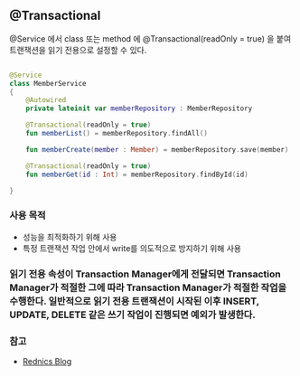 ## @Transactional


@Service 에서 class 또는 method 에  @Transactional(readOnly = true) 을 붙여 트랜잭션을 읽기 전용으로 설정할 수 있다.

```kotlin

@Service
class MemberService
{
    @Autowired
    private lateinit var memberRepository : MemberRepository

    @Transactional(readOnly = true)
    fun memberList() = memberRepository.findAll()

    fun memberCreate(member : Member) = memberRepository.save(member)

    @Transactional(readOnly = true)
    fun memberGet(id : Int) = memberRepository.findById(id)

}
```

### 사용 목적
- 성능을 최적화하기 위해 사용
- 특정 트랜잭션 작업 안에서 write를 의도적으로 방지하기 위해 사용
 

### 읽기 전용 속성이 Transaction Manager에게 전달되면 Transaction Manager가 적절한  그에 따라 Transaction Manager가 적절한 작업을 수행한다.  일반적으로 읽기 전용 트랜잭션이 시작된 이후 INSERT, UPDATE, DELETE 같은 쓰기 작업이 진행되면 예외가 발생한다. 


### 참고

- [Rednics Blog](http://springsource.tistory.com/136) 
